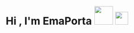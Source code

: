 <h1 align="center">Hi , I'm EmaPorta <img src = "https://github.com/7oSkaaa/7oSkaaa/blob/main/Images/about_me.gif?raw=true" width = 50px></picture> <img src="https://media.giphy.com/media/hvRJCLFzcasrR4ia7z/giphy.gif" width="35"> 

